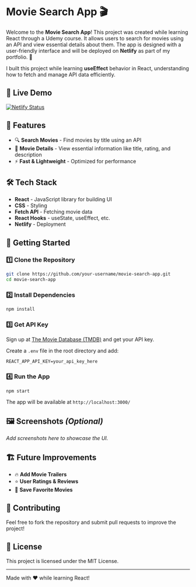 # Movie Search App 🎬

Welcome to the **Movie Search App**! This project was created while learning React through a Udemy course. It allows users to search for movies using an API and view essential details about them. The app is designed with a user-friendly interface and will be deployed on **Netlify** as part of my portfolio. 🚀

I built this project while learning **useEffect** behavior in React, understanding how to fetch and manage API data efficiently.

## 🚀 Live Demo

[![Netlify Status](https://api.netlify.com/api/v1/badges/YOUR_BADGE_ID/deploy-status)](https://your-netlify-url.netlify.app)

## 📌 Features

- 🔍 **Search Movies** - Find movies by title using an API
- 📄 **Movie Details** - View essential information like title, rating, and description
- ⚡ **Fast & Lightweight** - Optimized for performance

## 🛠️ Tech Stack

- **React** - JavaScript library for building UI
- **CSS** - Styling
- **Fetch API** - Fetching movie data
- **React Hooks** - useState, useEffect, etc.
- **Netlify** - Deployment

## 🚀 Getting Started

### 1️⃣ Clone the Repository
```bash
git clone https://github.com/your-username/movie-search-app.git
cd movie-search-app
```

### 2️⃣ Install Dependencies
```bash
npm install
```

### 3️⃣ Get API Key
Sign up at [The Movie Database (TMDB)](https://www.themoviedb.org/) and get your API key.

Create a `.env` file in the root directory and add:
```env
REACT_APP_API_KEY=your_api_key_here
```

### 4️⃣ Run the App
```bash
npm start
```
The app will be available at `http://localhost:3000/`

## 🖼️ Screenshots *(Optional)*
_Add screenshots here to showcase the UI._

## 🏗️ Future Improvements
- 🔥 **Add Movie Trailers**
- ⭐ **User Ratings & Reviews**
- 📌 **Save Favorite Movies**

## 🙌 Contributing
Feel free to fork the repository and submit pull requests to improve the project!

## 📜 License
This project is licensed under the MIT License. 

---

Made with ❤️ while learning React!

